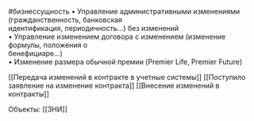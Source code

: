#бизнессущность 
• Управление административными изменениями (гражданственность, банковская  
идентификация, периодичность...) без изменений  
• Управление изменением договора с изменением (изменение формулы, положения о  
бенефициаре...)  
• Изменение размера обычной премии (Premier Life, Premier Future)

[[Передача изменений в контракте в учетные системы]]
[[Поступило заявление на изменение контракта]]
[[Внесение изменений в контракты]]

Объекты:
[[ЗНИ]]
